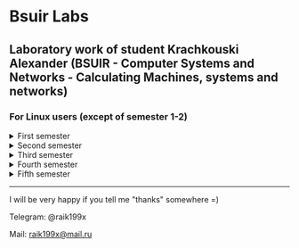 # Bsuir Labs

## Laboratory work of student Krachkouski Alexander (BSUIR - Computer Systems and Networks - Calculating Machines, systems and networks)

### For Linux users (except of semester 1-2)

<details><summary>First semester</summary>

* [Basic of algorithmization and programming](https://github.com/raik199x/student-life/tree/main/1%20semestr)
* [Answers to exams](https://mega.nz/folder/tOBCWJIQ#6VFbbc7J7PVOZAH6HF8JNQ)

</details>

<details><summary>Second semester</summary>

* [Construction of Programs and Programming Languages](https://github.com/raik199x/student-life/tree/main/2%20semestr)
* [Course Project КПиЯП](https://mega.nz/folder/kfxW1J4T#Ai8xG8GYLUnlqVUZnerRSw)
* [Answers to exams](https://mega.nz/folder/gXpCjZpY#4sTSBgLJ9jzq-WLlXYVtjQ)

</details>

<details><summary>Third semester</summary>

* [Construction of Programs and Programming Languages](https://github.com/raik199x/student-life/tree/main/3%20semestr) (now with conditions :D)
* [Course Project CPPL](https://github.com/raik199x/file-manager-for-linux)
* [Human Life Safety labs](https://mega.nz/folder/1Sx0jTSC#d8mv18nHmIBdc8TZgxroJg) (They were ~~stolen~~ downloaded from pc in the cabinet)
* [Theory of Electric Chains tc p1](https://mega.nz/folder/ob5C3BqB#CW5uotscMA6lN9EvzIuUGA)
* [Theory of Electric Chains tc p2](https://mega.nz/folder/tW5gTBTS#rQk3JlMYT-lDu15NcDpJyQ)
* (there wont be answers to exams because whole team "session 8+" get automate marks)

</details>

<details><summary>Fourth semester</summary>

* [Computer System Software](https://github.com/raik199x/BSUIR-labs/tree/main/4%20semestr/CSS)
* [Personal Computer Architect](https://github.com/raik199x/BSUIR-labs/tree/main/4%20semestr/PCA)
* [Cross-Platforming Programming](https://github.com/raik199x/BSUIR-labs/tree/main/4%20semestr/JavaCPP)
* [PDaPL](https://github.com/raik199x/BSUIR-labs/tree/main/4%20semestr/PDaPL)
* [Circuit Design](https://github.com/raik199x/BSUIR-labs/tree/2b206dadc607a9f032e0a0ff1a46322439cee27b/4%20semestr/Circuit%20Design)
* [Course Project CSS](https://github.com/raik199x/Client-server-Chat-linux)
* (there wont be answers to exams because whole team "session 8+' get automate marks, except of theory of probability, but you can download test from bsuir helper)

</details>

<details><summary>Fifth semester</summary>

* [Fundamentals of information security](https://github.com/raik199x/BSUIR-labs/tree/main/5%20semestr/FIS)
* [Software development and testing technologies](https://github.com/raik199x/BSUIR-labs/tree/main/5%20semestr/SDTT)
* [Structural and functional organization of computers](https://github.com/raik199x/BSUIR-labs/tree/main/5%20semestr/SFOC)
* [Theoretical foundations of computer networks](https://github.com/raik199x/BSUIR-labs/tree/main/5%20semestr/TFCN)
* [Interfaces and perepherial devices](https://github.com/raik199x/BSUIR-labs/tree/main/5%20semestr/IPD)
* [Circuitry](https://github.com/raik199x/BSUIR-labs/tree/main/5%20semestr/circuitry)
* [Exams](https://github.com/raik199x/BSUIR-labs/tree/main/5%20semestr/examens)

</details>

---

 I will be very happy if you tell me "thanks" somewhere =)

 Telegram: @raik199x

 Mail:     raik199x@mail.ru
